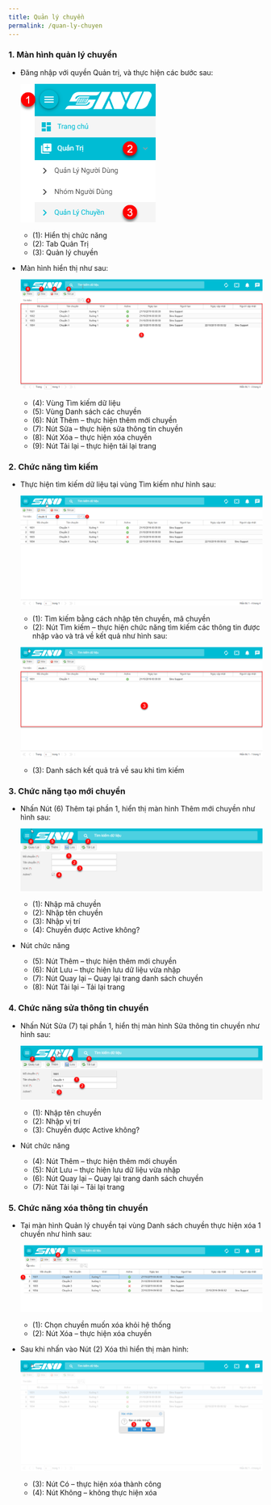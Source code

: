 ```yaml
---
title: Quản lý chuyền
permalink: /quan-ly-chuyen
---
```


### **1. Màn hình quản lý chuyền**
* Đăng nhập với quyền Quản trị, và thực hiện các bước sau:

     ![](assets/linemanager/mnLineManager.png)

     * (1): Hiển thị chức năng
     * (2): Tab Quản Trị
     * (3): Quản lý chuyền

* Màn hình hiển thị như sau:

     ![](assets/linemanager/LineManager.png)

     * (4): Vùng Tìm kiếm dữ liệu
     * (5): Vùng Danh sách các chuyền
     * (6): Nút Thêm – thực hiện thêm mới chuyền
     * (7): Nút Sửa – thực hiện sửa thông tin chuyền
     * (8): Nút Xóa – thực hiện xóa chuyền
     * (9): Nút Tải lại – thực hiện tải lại trang

### **2. Chức năng tìm kiếm**
* Thực hiện tìm kiếm dữ liệu tại vùng Tìm kiếm như hình sau:

     ![](assets/linemanager/LineManagerSearch.png)

     * (1): Tìm kiếm bằng cách nhập tên chuyền, mã chuyền
     * (2): Nút Tìm kiếm – thực hiện chức năng tìm kiếm các thông tin được nhập vào và trả về kết quả như hình sau:

     ![](assets/linemanager/LineManagerSearchResult.png)

     * (3): Danh sách kết quả trả về sau khi tìm kiếm

### **3. Chức năng tạo mới chuyền**
* Nhấn Nút (6) Thêm tại phần 1, hiển thị màn hình Thêm mới chuyền như hình sau:

     ![](assets/linemanager/LineDetailsAdd.png)

     * (1): Nhập mã chuyền
     * (2): Nhập tên chuyền
     * (3): Nhập vị trí
     * (4): Chuyền được Active không?

* Nút chức năng
	* (5): Nút Thêm – thực hiện thêm mới chuyền
     * (6): Nút Lưu – thực hiện lưu dữ liệu vừa nhập
     * (7): Nút Quay lại – Quay lại trang danh sách chuyền
     * (8): Nút Tải lại – Tải lại trang

### **4. Chức năng sửa thông tin chuyền**
* Nhấn Nút Sửa (7) tại phần 1, hiển thị màn hình Sửa thông tin chuyền như hình sau:

     ![](assets/linemanager/LineDetailsEdit.png)

     * (1): Nhập tên chuyền
     * (2): Nhập vị trí
     * (3): Chuyền được Active không?

* Nút chức năng
	* (4): Nút Thêm – thực hiện thêm mới chuyền
     * (5): Nút Lưu – thực hiện lưu dữ liệu vừa nhập
     * (6): Nút Quay lại – Quay lại trang danh sách chuyền
     * (7): Nút Tải lại – Tải lại trang

### **5. Chức năng xóa thông tin chuyền**
* Tại màn hình Quản lý chuyền tại vùng Danh sách chuyền thực hiện xóa 1 chuyền như hình sau:

     ![](assets/linemanager/LineManagerDelete.png)

     * (1): Chọn chuyền muốn xóa khỏi hệ thống
     * (2): Nút Xóa – thực hiện xóa chuyền

* Sau khi nhấn vào Nút (2) Xóa thì hiển thị màn hình:

     ![](assets/linemanager/LineManagerDeleteOK.png)

     * (3): Nút Có – thực hiện xóa thành công
     * (4): Nút Không – không thực hiện xóa